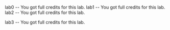 lab0 -- You got full credits for this lab.
lab1 -- You got full credits for this lab.
lab2 -- You got full credits for this lab.

lab3 -- You got full credits for this lab.